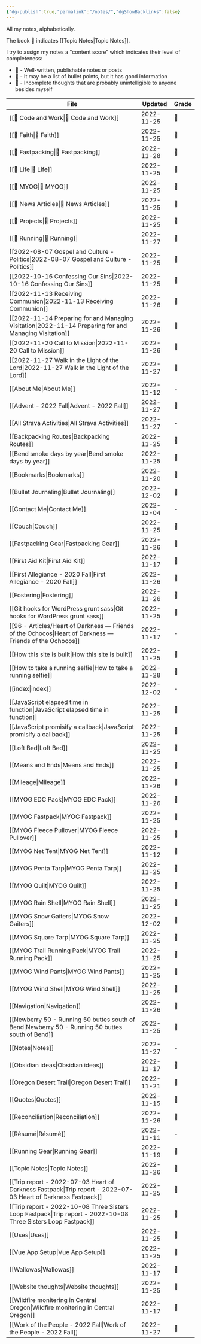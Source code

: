 ```yaml
---
{"dg-publish":true,"permalink":"/notes/","dgShowBacklinks":false}
---
```



All my notes, alphabetically.

The book 📘 indicates [[Topic Notes\|Topic Notes]].

I try to assign my notes a "content score" which indicates their level of completeness:

-   🥇 - Well-written, publishable notes or posts
-   🥈 - It may be a list of bullet points, but it has good information
-   🥉 - Incomplete thoughts that are probably unintelligible to anyone besides myself

| File                                                                                                              | Updated    | Grade |
| ----------------------------------------------------------------------------------------------------------------- | ---------- | ----- |
| [[📘 Code and Work\|📘 Code and Work]]                                                                         | 2022-11-25 | 🥉    |
| [[📘 Faith\|📘 Faith]]                                                                                         | 2022-11-25 | 🥈    |
| [[📘 Fastpacking\|📘 Fastpacking]]                                                                             | 2022-11-28 | 🥇    |
| [[📘 Life\|📘 Life]]                                                                                           | 2022-11-25 | 🥉    |
| [[📘 MYOG\|📘 MYOG]]                                                                                           | 2022-11-25 | 🥉    |
| [[📘 News Articles\|📘 News Articles]]                                                                         | 2022-11-25 | 🥈    |
| [[📘 Projects\|📘 Projects]]                                                                                   | 2022-11-25 | 🥉    |
| [[📘 Running\|📘 Running]]                                                                                     | 2022-11-27 | 🥈    |
| [[2022-08-07 Gospel and Culture - Politics\|2022-08-07 Gospel and Culture - Politics]]                         | 2022-11-25 | 🥈    |
| [[2022-10-16 Confessing Our Sins\|2022-10-16 Confessing Our Sins]]                                             | 2022-11-25 | 🥉    |
| [[2022-11-13 Receiving Communion\|2022-11-13 Receiving Communion]]                                             | 2022-11-26 | 🥈    |
| [[2022-11-14 Preparing for and Managing Visitation\|2022-11-14 Preparing for and Managing Visitation]]         | 2022-11-26 | 🥈    |
| [[2022-11-20 Call to Mission\|2022-11-20 Call to Mission]]                                                     | 2022-11-26 | 🥈    |
| [[2022-11-27 Walk in the Light of the Lord\|2022-11-27 Walk in the Light of the Lord]]                         | 2022-11-27 | 🥉    |
| [[About Me\|About Me]]                                                                                         | 2022-11-12 | \-    |
| [[Advent - 2022 Fall\|Advent - 2022 Fall]]                                                                     | 2022-11-27 | 🥉    |
| [[All Strava Activities\|All Strava Activities]]                                                               | 2022-11-27 | \-    |
| [[Backpacking Routes\|Backpacking Routes]]                                                                     | 2022-11-25 | 🥈    |
| [[Bend smoke days by year\|Bend smoke days by year]]                                                           | 2022-11-25 | 🥈    |
| [[Bookmarks\|Bookmarks]]                                                                                       | 2022-11-20 | 🥉    |
| [[Bullet Journaling\|Bullet Journaling]]                                                                       | 2022-12-02 | 🥈    |
| [[Contact Me\|Contact Me]]                                                                                     | 2022-12-04 | \-    |
| [[Couch\|Couch]]                                                                                               | 2022-11-25 | 🥉    |
| [[Fastpacking Gear\|Fastpacking Gear]]                                                                         | 2022-11-26 | 🥈    |
| [[First Aid Kit\|First Aid Kit]]                                                                               | 2022-11-17 | 🥈    |
| [[First Allegiance - 2020 Fall\|First Allegiance - 2020 Fall]]                                                 | 2022-11-26 | 🥈    |
| [[Fostering\|Fostering]]                                                                                       | 2022-11-26 | 🥉    |
| [[Git hooks for WordPress grunt sass\|Git hooks for WordPress grunt sass]]                                     | 2022-11-25 | 🥈    |
| [[96 - Articles/Heart of Darkness — Friends of the Ochocos\|Heart of Darkness — Friends of the Ochocos]]       | 2022-11-17 | \-    |
| [[How this site is built\|How this site is built]]                                                             | 2022-11-25 | 🥇    |
| [[How to take a running selfie\|How to take a running selfie]]                                                 | 2022-11-28 | 🥉    |
| [[index\|index]]                                                                                               | 2022-12-02 | \-    |
| [[JavaScript elapsed time in function\|JavaScript elapsed time in function]]                                   | 2022-11-25 | 🥈    |
| [[JavaScript promisify a callback\|JavaScript promisify a callback]]                                           | 2022-11-25 | 🥈    |
| [[Loft Bed\|Loft Bed]]                                                                                         | 2022-11-25 | 🥉    |
| [[Means and Ends\|Means and Ends]]                                                                             | 2022-11-25 | 🥈    |
| [[Mileage\|Mileage]]                                                                                           | 2022-11-26 | 🥉    |
| [[MYOG EDC Pack\|MYOG EDC Pack]]                                                                               | 2022-11-26 | 🥈    |
| [[MYOG Fastpack\|MYOG Fastpack]]                                                                               | 2022-11-25 | 🥈    |
| [[MYOG Fleece Pullover\|MYOG Fleece Pullover]]                                                                 | 2022-11-25 | 🥉    |
| [[MYOG Net Tent\|MYOG Net Tent]]                                                                               | 2022-11-12 | 🥉    |
| [[MYOG Penta Tarp\|MYOG Penta Tarp]]                                                                           | 2022-11-25 | 🥈    |
| [[MYOG Quilt\|MYOG Quilt]]                                                                                     | 2022-11-25 | 🥈    |
| [[MYOG Rain Shell\|MYOG Rain Shell]]                                                                           | 2022-11-25 | 🥉    |
| [[MYOG Snow Gaiters\|MYOG Snow Gaiters]]                                                                       | 2022-12-02 | 🥉    |
| [[MYOG Square Tarp\|MYOG Square Tarp]]                                                                         | 2022-11-25 | 🥉    |
| [[MYOG Trail Running Pack\|MYOG Trail Running Pack]]                                                           | 2022-11-25 | 🥉    |
| [[MYOG Wind Pants\|MYOG Wind Pants]]                                                                           | 2022-11-25 | 🥇    |
| [[MYOG Wind Shell\|MYOG Wind Shell]]                                                                           | 2022-11-25 | 🥉    |
| [[Navigation\|Navigation]]                                                                                     | 2022-11-26 | 🥈    |
| [[Newberry 50 - Running 50 buttes south of Bend\|Newberry 50 - Running 50 buttes south of Bend]]               | 2022-11-25 | 🥇    |
| [[Notes\|Notes]]                                                                                               | 2022-11-27 | \-    |
| [[Obsidian ideas\|Obsidian ideas]]                                                                             | 2022-11-17 | 🥉    |
| [[Oregon Desert Trail\|Oregon Desert Trail]]                                                                   | 2022-11-21 | 🥉    |
| [[Quotes\|Quotes]]                                                                                             | 2022-11-15 | 🥉    |
| [[Reconciliation\|Reconciliation]]                                                                             | 2022-11-26 | 🥈    |
| [[Résumé\|Résumé]]                                                                                             | 2022-11-11 | \-    |
| [[Running Gear\|Running Gear]]                                                                                 | 2022-11-19 | 🥇    |
| [[Topic Notes\|Topic Notes]]                                                                                   | 2022-11-26 | 🥈    |
| [[Trip report - 2022-07-03 Heart of Darkness Fastpack\|Trip report - 2022-07-03 Heart of Darkness Fastpack]]   | 2022-11-25 | 🥇    |
| [[Trip report - 2022-10-08 Three Sisters Loop Fastpack\|Trip report - 2022-10-08 Three Sisters Loop Fastpack]] | 2022-11-25 | 🥇    |
| [[Uses\|Uses]]                                                                                                 | 2022-11-25 | 🥇    |
| [[Vue App Setup\|Vue App Setup]]                                                                               | 2022-11-25 | 🥈    |
| [[Wallowas\|Wallowas]]                                                                                         | 2022-11-17 | 🥉    |
| [[Website thoughts\|Website thoughts]]                                                                         | 2022-11-25 | 🥈    |
| [[Wildfire monitering in Central Oregon\|Wildfire monitering in Central Oregon]]                               | 2022-11-17 | 🥇    |
| [[Work of the People - 2022 Fall\|Work of the People - 2022 Fall]]                                             | 2022-11-27 | 🥉    |
